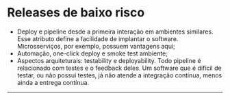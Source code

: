 # Releases de baixo risco

* Deploy e pipeline desde a primeira interação em ambientes similares. Esse atributo define a facilidade de implantar o software. Microsserviços, por exemplo, possuem vantagens aqui;
* Automação, one-click deploy e smoke test ambiente;
* Aspectos arquiteturais: testability e deployability. Todo pipeline é relacionado com testes e o feedback deles. Um software que é difícil de testar, ou não possui testes, já não atende a integração contínua, menos ainda a entrega contínua.

---
